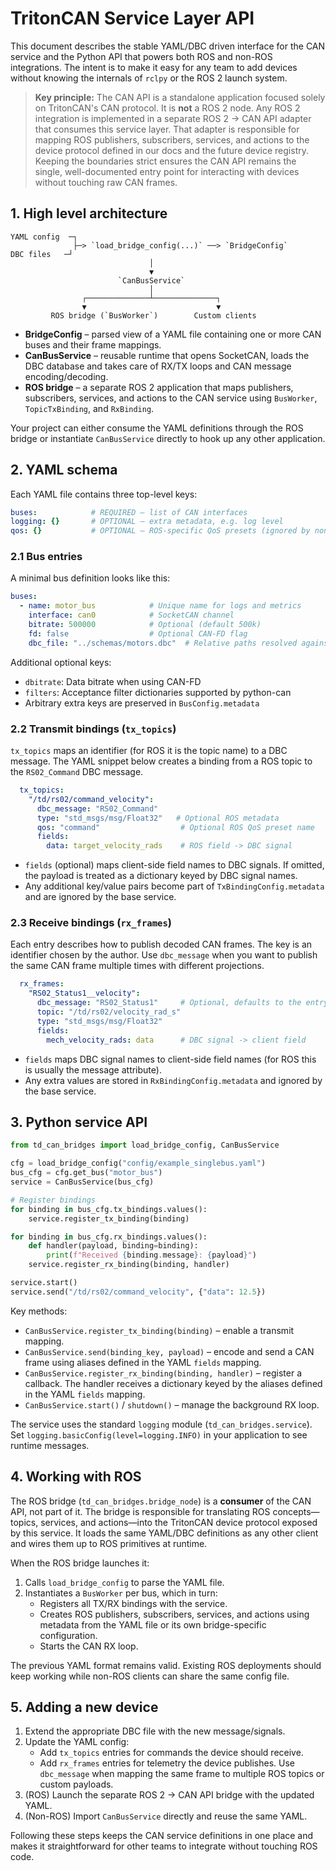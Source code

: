 # TritonCAN Service Layer API

This document describes the stable YAML/DBC driven interface for the CAN
service and the Python API that powers both ROS and non-ROS integrations.
The intent is to make it easy for any team to add devices without knowing the
internals of `rclpy` or the ROS 2 launch system.

> **Key principle:** The CAN API is a standalone application focused solely on
> TritonCAN's CAN protocol. It is **not** a ROS 2 node. Any ROS 2 integration is
> implemented in a separate ROS 2 → CAN API adapter that consumes this service
> layer. That adapter is responsible for mapping ROS publishers, subscribers,
> services, and actions to the device protocol defined in our docs and the
> future device registry. Keeping the boundaries strict ensures the CAN API
> remains the single, well-documented entry point for interacting with devices
> without touching raw CAN frames.

## 1. High level architecture

```
YAML config  ─┐
              ├─> `load_bridge_config(...)` ──> `BridgeConfig`
DBC files   ─┘
                               │
                               ▼
                        `CanBusService`
                               │
                ┌──────────────┴──────────────┐
                ▼                             ▼
         ROS bridge (`BusWorker`)        Custom clients
```

* **BridgeConfig** – parsed view of a YAML file containing one or more CAN
  buses and their frame mappings.
* **CanBusService** – reusable runtime that opens SocketCAN, loads the DBC
  database and takes care of RX/TX loops and CAN message encoding/decoding.
* **ROS bridge** – a separate ROS 2 application that maps publishers,
  subscribers, services, and actions to the CAN service using
  `BusWorker`, `TopicTxBinding`, and `RxBinding`.

Your project can either consume the YAML definitions through the ROS bridge or
instantiate `CanBusService` directly to hook up any other application.

## 2. YAML schema

Each YAML file contains three top-level keys:

```yaml
buses:            # REQUIRED – list of CAN interfaces
logging: {}       # OPTIONAL – extra metadata, e.g. log level
qos: {}           # OPTIONAL – ROS-specific QoS presets (ignored by non-ROS)
```

### 2.1 Bus entries

A minimal bus definition looks like this:

```yaml
buses:
  - name: motor_bus            # Unique name for logs and metrics
    interface: can0            # SocketCAN channel
    bitrate: 500000            # Optional (default 500k)
    fd: false                  # Optional CAN-FD flag
    dbc_file: "../schemas/motors.dbc"  # Relative paths resolved against the YAML file
```

Additional optional keys:

* `dbitrate`: Data bitrate when using CAN-FD
* `filters`: Acceptance filter dictionaries supported by python-can
* Arbitrary extra keys are preserved in `BusConfig.metadata`

### 2.2 Transmit bindings (`tx_topics`)

`tx_topics` maps an identifier (for ROS it is the topic name) to a DBC
message. The YAML snippet below creates a binding from a ROS topic to the
`RS02_Command` DBC message.

```yaml
  tx_topics:
    "/td/rs02/command_velocity":
      dbc_message: "RS02_Command"
      type: "std_msgs/msg/Float32"   # Optional ROS metadata
      qos: "command"                  # Optional ROS QoS preset name
      fields:
        data: target_velocity_rads    # ROS field -> DBC signal
```

* `fields` (optional) maps client-side field names to DBC signals. If omitted,
  the payload is treated as a dictionary keyed by DBC signal names.
* Any additional key/value pairs become part of `TxBindingConfig.metadata` and
  are ignored by the base service.

### 2.3 Receive bindings (`rx_frames`)

Each entry describes how to publish decoded CAN frames. The key is an
identifier chosen by the author. Use `dbc_message` when you want to publish the
same CAN frame multiple times with different projections.

```yaml
  rx_frames:
    "RS02_Status1__velocity":
      dbc_message: "RS02_Status1"     # Optional, defaults to the entry key
      topic: "/td/rs02/velocity_rad_s"
      type: "std_msgs/msg/Float32"
      fields:
        mech_velocity_rads: data      # DBC signal -> client field
```

* `fields` maps DBC signal names to client-side field names (for ROS this is
  usually the message attribute).
* Any extra values are stored in `RxBindingConfig.metadata` and ignored by the
  base service.

## 3. Python service API

```python
from td_can_bridges import load_bridge_config, CanBusService

cfg = load_bridge_config("config/example_singlebus.yaml")
bus_cfg = cfg.get_bus("motor_bus")
service = CanBusService(bus_cfg)

# Register bindings
for binding in bus_cfg.tx_bindings.values():
    service.register_tx_binding(binding)

for binding in bus_cfg.rx_bindings.values():
    def handler(payload, binding=binding):
        print(f"Received {binding.message}: {payload}")
    service.register_rx_binding(binding, handler)

service.start()
service.send("/td/rs02/command_velocity", {"data": 12.5})
```

Key methods:

* `CanBusService.register_tx_binding(binding)` – enable a transmit mapping.
* `CanBusService.send(binding_key, payload)` – encode and send a CAN frame
  using aliases defined in the YAML `fields` mapping.
* `CanBusService.register_rx_binding(binding, handler)` – register a callback.
  The handler receives a dictionary keyed by the aliases defined in the YAML
  `fields` mapping.
* `CanBusService.start()` / `shutdown()` – manage the background RX loop.

The service uses the standard `logging` module (`td_can_bridges.service`). Set
`logging.basicConfig(level=logging.INFO)` in your application to see runtime
messages.

## 4. Working with ROS

The ROS bridge (`td_can_bridges.bridge_node`) is a **consumer** of the CAN API,
not part of it. The bridge is responsible for translating ROS concepts—topics,
services, and actions—into the TritonCAN device protocol exposed by this
service. It loads the same YAML/DBC definitions as any other client and wires
them up to ROS primitives at runtime.

When the ROS bridge launches it:

1. Calls `load_bridge_config` to parse the YAML file.
2. Instantiates a `BusWorker` per bus, which in turn:
   * Registers all TX/RX bindings with the service.
   * Creates ROS publishers, subscribers, services, and actions using metadata
     from the YAML file or its own bridge-specific configuration.
   * Starts the CAN RX loop.

The previous YAML format remains valid. Existing ROS deployments should keep
working while non-ROS clients can share the same config file.

## 5. Adding a new device

1. Extend the appropriate DBC file with the new message/signals.
2. Update the YAML config:
   * Add `tx_topics` entries for commands the device should receive.
   * Add `rx_frames` entries for telemetry the device publishes. Use
     `dbc_message` when mapping the same frame to multiple ROS topics or custom
     payloads.
3. (ROS) Launch the separate ROS 2 → CAN API bridge with the updated YAML.
4. (Non-ROS) Import `CanBusService` directly and reuse the same YAML.

Following these steps keeps the CAN service definitions in one place and makes
it straightforward for other teams to integrate without touching ROS code.
